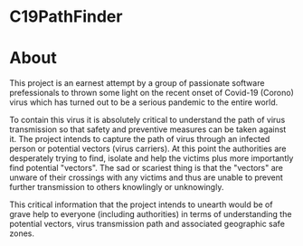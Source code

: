 # C19PathFinder

# About

This project is an earnest attempt by a group of passionate software prefessionals to thrown some light on the recent onset of Covid-19 (Corono) virus which has turned out to be a serious pandemic to the entire world.

To contain this virus it is absolutely critical to understand the path of virus transmission so that safety and preventive measures can be taken against it. The project intends to capture the path of virus through an infected person or potential vectors (virus carriers). At this point the authorities are desperately trying to find, isolate and help the victims plus more importantly find potential "vectors". The sad or scariest thing is that the "vectors" are unware of their crossings with any victims and thus are unable to prevent further transmission to others knowlingly or unknowingly. 

This critical information that the project intends to unearth would be of grave help to everyone (including authorities) in terms of understanding the potential vectors, virus transmission path and associated geographic safe zones.
